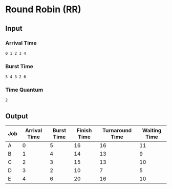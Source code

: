 # Round Robin (RR)

## Input

### Arrival Time

```text
0 1 2 3 4
```

### Burst Time

```text
5 4 3 2 6
```

### Time Quantum

```text
2
```

## Output

| Job | Arrival Time | Burst Time | Finish Time | Turnaround Time | Waiting Time |
| --- | ------------ | ---------- | ----------- | --------------- | ------------ |
| A   | 0            | 5          | 16          | 16              | 11           |
| B   | 1            | 4          | 14          | 13              | 9            |
| C   | 2            | 3          | 15          | 13              | 10           |
| D   | 3            | 2          | 10          | 7               | 5            |
| E   | 4            | 6          | 20          | 16              | 10           |
